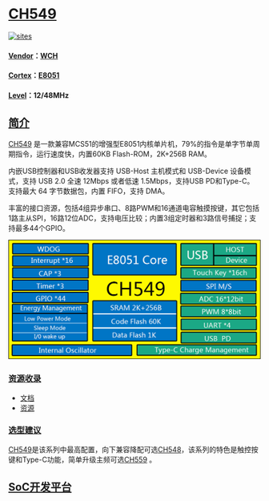 ﻿# [CH549](https://github.com/sochub/CH549) 

[![sites](http://182.61.61.133/link/resources/SoC.png)](https://stop.stops.top) 

#### [Vendor](https://github.com/sochub/Vendor)：[WCH](https://github.com/sochub/WCH)
#### [Cortex](https://github.com/sochub/Cortex)：[E8051](https://github.com/sochub/8051)
#### [Level](https://github.com/sochub/Level)：12/48MHz 

## [简介](https://github.com/sochub/CH548/wiki)

[CH549](https://github.com/sochub/CH549) 是一款兼容MCS51的增强型E8051内核单片机，79%的指令是单字节单周期指令，运行速度快，内置60KB Flash-ROM，2K+256B RAM。

内嵌USB控制器和USB收发器支持 USB-Host 主机模式和 USB-Device 设备模式，支持 USB 2.0 全速 12Mbps 或者低速 1.5Mbps，支持USB PD和Type-C。支持最大 64 字节数据包，内置 FIFO，支持 DMA。

丰富的接口资源，包括4组异步串口、8路PWM和16通道电容触摸按键，其它包括1路主从SPI，16路12位ADC，支持电压比较；内置3组定时器和3路信号捕捉；支持最多44个GPIO。

[![sites](docs/CH549.png)](http://www.wch.cn/products/CH549.html) 

### [资源收录](https://github.com/sochub/CH549)

- [文档](docs/)
- [资源](src/)

### [选型建议](https://github.com/sochub)

[CH549](https://github.com/sochub/CH549)是该系列中最高配置，向下兼容降配可选[CH548](http://www.wch.cn/products/CH548.html)，该系列的特色是触控按键和Type-C功能，简单升级主频可选[CH559](https://github.com/sochub/CH559) 。

##  [SoC开发平台](http://www.qitas.cn)  



